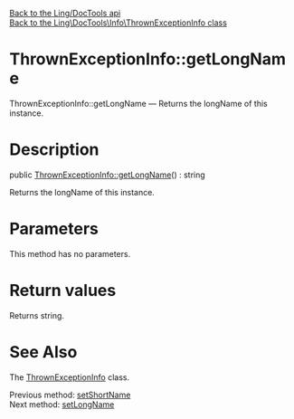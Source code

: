 [Back to the Ling/DocTools api](https://github.com/lingtalfi/DocTools/blob/master/doc/api/Ling/DocTools.md)<br>
[Back to the Ling\DocTools\Info\ThrownExceptionInfo class](https://github.com/lingtalfi/DocTools/blob/master/doc/api/Ling/DocTools/Info/ThrownExceptionInfo.md)


ThrownExceptionInfo::getLongName
================



ThrownExceptionInfo::getLongName — Returns the longName of this instance.




Description
================


public [ThrownExceptionInfo::getLongName](https://github.com/lingtalfi/DocTools/blob/master/doc/api/Ling/DocTools/Info/ThrownExceptionInfo/getLongName.md)() : string




Returns the longName of this instance.




Parameters
================

This method has no parameters.


Return values
================

Returns string.








See Also
================

The [ThrownExceptionInfo](https://github.com/lingtalfi/DocTools/blob/master/doc/api/Ling/DocTools/Info/ThrownExceptionInfo.md) class.

Previous method: [setShortName](https://github.com/lingtalfi/DocTools/blob/master/doc/api/Ling/DocTools/Info/ThrownExceptionInfo/setShortName.md)<br>Next method: [setLongName](https://github.com/lingtalfi/DocTools/blob/master/doc/api/Ling/DocTools/Info/ThrownExceptionInfo/setLongName.md)<br>

